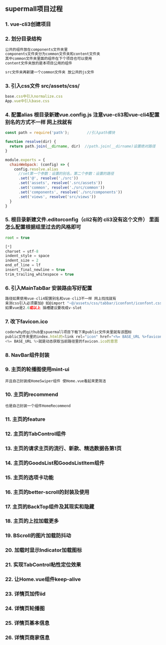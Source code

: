 ## supermall项目过程

### 1. vue-cli3创建项目



### 2. 划分目录结构
```javascript
公共的组件放在components文件夹里
components文件夹分为common文件夹和content文件夹
其中common文件夹里面的组件在下个项目也可以使用
content文件夹放的是本项目公用的组件

src文件夹再新建一个common文件夹 放公共的js文件
```



### 3. 引入css文件 src/assets/css/

```javascript
base.css中引入normalize.css
App.vue中引入base.css
```



### 4. 配置alias  根目录新建vue.config.js 注意vue-cli3和vue-cli4配置别名的方式不一样 网上找就有

```javascript
const path = require('path');        //引入path模块

function resolve(dir) {
  return path.join(__dirname, dir)  //path.join(__dirname)设置绝对路径
}

module.exports = {
  chainWebpack: (config) => {
    config.resolve.alias
      //set第一个参数：设置的别名，第二个参数：设置的路径
      .set('@', resolve('./src'))
      .set('assets', resolve('.src/assets'))
      .set('common', resolve('./src/common'))
      .set('components', resolve('./src/components'))
      .set('views', resolve('src/views'))
  }
}
```



### 5. 根目录新建文件.editorconfig（cli2有的 cli3没有这个文件） 里面怎么配置根据组里过去的风格即可

```javascript
root = true

[*]
charset = utf-8
indent_style = space
indent_size = 2
end_of_line = lf
insert_final_newline = true
trim_trailing_whitespace = true
```



### 6. 引入MainTabBar 安装路由写好配置

```javascript
路径如果使用vue-cli4配置别名和vue-cli3不一样 网上找找就有
亲测css引入必须要加@ 如@import "~@/assets/css/tabbar/iconfont/iconfont.css";
如果vue是2.6或以上 插槽建议要改成v-slot
```



### 7. 改下favicon.ico

```javascript
coderwhy的github里spuermall项目下载下来public文件夹里就有该图标
public文件夹里的index.html的<link rel="icon" href="<%= BASE_URL %>favicon.ico">
<%= BASE_URL %>就是动态获取当前路径里的favicon.ico的意思
```



### 8. NavBar组件封装



### 9. 主页的轮播图使用mint-ui

```
并且自己封装成HomeSwiper组件 使Home.vue看起来更简洁
```



### 10. 主页的recommend

```
也是自己封装一个组件HomeRecommend
```



### 11. 主页的feature



### 12. 主页的TabControl组件



### 13. 主页的请求主页的流行、新款、精选数据各第1页



### 14. 主页的GoodsList和GoodsListItem组件



### 15. 主页的选项卡功能



### 16. 主页的better-scroll的封装及使用



### 17. 主页的BackTop组件及其现实和隐藏



### 18. 主页的上拉加载更多



### 19. BScroll的图片加载防抖动



### 20. 加载时显示Indicator加载图标



### 21. 实现TabControl粘性定位效果



### 22. 让Home.vue组件keep-alive



### 23. 详情页加传iid



### 24. 详情页轮播图



### 25. 详情页基本信息



### 26. 详情页商家信息



